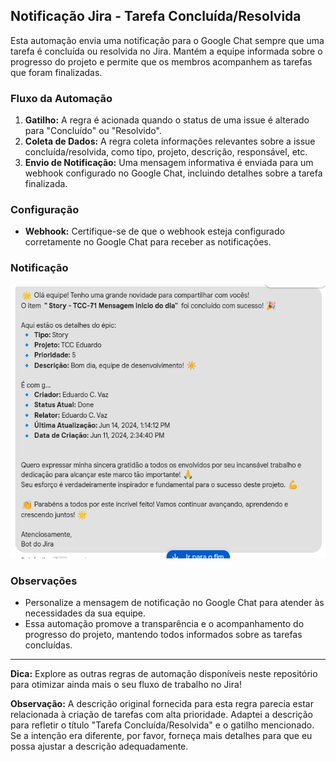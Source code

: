 ## Notificação Jira - Tarefa Concluída/Resolvida

Esta automação envia uma notificação para o Google Chat sempre que uma tarefa é concluída ou resolvida no Jira. Mantém a equipe informada sobre o progresso do projeto e permite que os membros acompanhem as tarefas que foram finalizadas.

### Fluxo da Automação

1. **Gatilho:** A regra é acionada quando o status de uma issue é alterado para "Concluído" ou "Resolvido".
2. **Coleta de Dados:** A regra coleta informações relevantes sobre a issue concluída/resolvida, como tipo, projeto, descrição, responsável, etc.
3. **Envio de Notificação:** Uma mensagem informativa é enviada para um webhook configurado no Google Chat, incluindo detalhes sobre a tarefa finalizada.

### Configuração

* **Webhook:** Certifique-se de que o webhook esteja configurado corretamente no Google Chat para receber as notificações.


### Notificação

![Imagem notificao!](/tarefa-concluida-resolvida/images/img.png "Imagem da notificação no Google Chat")


### Observações

* Personalize a mensagem de notificação no Google Chat para atender às necessidades da sua equipe.
* Essa automação promove a transparência e o acompanhamento do progresso do projeto, mantendo todos informados sobre as tarefas concluídas.

---

**Dica:** Explore as outras regras de automação disponíveis neste repositório para otimizar ainda mais o seu fluxo de trabalho no Jira!

**Observação:** A descrição original fornecida para esta regra parecia estar relacionada à criação de tarefas com alta prioridade. Adaptei a descrição para refletir o título "Tarefa Concluída/Resolvida" e o gatilho mencionado. Se a intenção era diferente, por favor, forneça mais detalhes para que eu possa ajustar a descrição adequadamente.